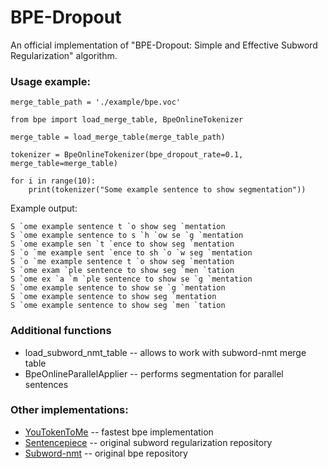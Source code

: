 # BPE-Dropout
An official implementation of "BPE-Dropout: Simple and Effective Subword Regularization" algorithm.

### Usage example:
```
merge_table_path = './example/bpe.voc'

from bpe import load_merge_table, BpeOnlineTokenizer

merge_table = load_merge_table(merge_table_path)

tokenizer = BpeOnlineTokenizer(bpe_dropout_rate=0.1, merge_table=merge_table)

for i in range(10):
    print(tokenizer("Some example sentence to show segmentation"))
```

Example output:
```
S `ome example sentence t `o show seg `mentation
S `ome example sentence to s `h `ow se `g `mentation
S `ome example sen `t `ence to show seg `mentation
S `o `me example sent `ence to sh `o `w seg `mentation
S `o `me example sentence t `o show seg `mentation
S `ome exam `ple sentence to show seg `men `tation
S `ome ex `a `m `ple sentence to show se `g `mentation
S `ome example sentence to show se `g `mentation
S `ome example sentence to show seg `mentation
S `ome example sentence to show seg `men `tation
```

### Additional functions

* load_subword_nmt_table -- allows to work with subword-nmt merge table
* BpeOnlineParallelApplier -- performs segmentation for parallel sentences

### Other implementations:

* [YouTokenToMe](https://github.com/VKCOM/YouTokenToMe) -- fastest bpe implementation
* [Sentencepiece](https://github.com/google/sentencepiece) -- original subword regularization repository
* [Subword-nmt](https://github.com/rsennrich/subword-nmt) -- original bpe repository
